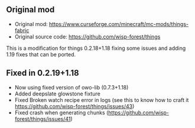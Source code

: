 ## Original mod
  * Original mod: https://www.curseforge.com/minecraft/mc-mods/things-fabric
  * Original source code: https://github.com/wisp-forest/things

This is a modification for things 0.2.18+1.18 fixing some issues and adding 1.19 fixes that can be ported.

## Fixed in 0.2.19+1.18
- Now using fixed version of owo-lib (0.7.3+1.18)
- Added deepslate glowstone fixture
- Fixed Broken watch recipe error in logs (see this to know how to craft it https://github.com/wisp-forest/things/issues/43)
- Fixed crash when generating chunks (https://github.com/wisp-forest/things/issues/41)
